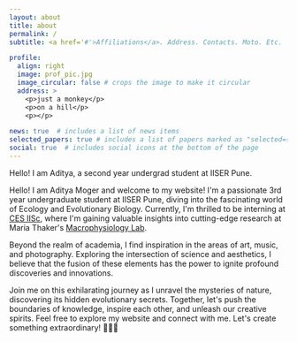 ```yaml
---
layout: about
title: about
permalink: /
subtitle: <a href='#'>Affiliations</a>. Address. Contacts. Moto. Etc.

profile:
  align: right
  image: prof_pic.jpg
  image_circular: false # crops the image to make it circular
  address: >
    <p>just a monkey</p>
    <p>on a hill</p>
    <p></p>

news: true  # includes a list of news items
selected_papers: true # includes a list of papers marked as "selected={true}"
social: true  # includes social icons at the bottom of the page
---
```


<p>Hello! I am Aditya, a second year undergrad student at IISER Pune. </p>

Hello! I am Aditya Moger and welcome to my website! I'm a passionate 3rd year undergraduate student at IISER Pune, diving into the fascinating world of Ecology and Evolutionary Biology. Currently, I'm thrilled to be interning at [CES IISc](https://ces.iisc.ac.in/), where I'm gaining valuable insights into cutting-edge research at Maria Thaker's [Macrophysiology Lab](https://mariathaker.weebly.com/).

Beyond the realm of academia, I find inspiration in the areas of art, music, and photography. Exploring the intersection of science and aesthetics, I believe that the fusion of these elements has the power to ignite profound discoveries and innovations.

Join me on this exhilarating journey as I unravel the mysteries of nature, discovering its hidden evolutionary secrets. Together, let's push the boundaries of knowledge, inspire each other, and unleash our creative spirits. Feel free to explore my website and connect with me. Let's create something extraordinary! 🌿🎶✨
